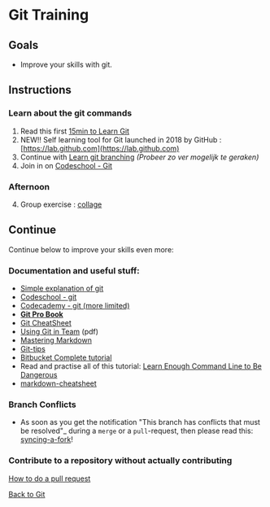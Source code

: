 # Git Training

## Goals

- Improve your skills with git.


## Instructions

### Learn about the git commands
1. Read this first [15min to Learn Git](https://guides.github.com/introduction/git-handbook/)
2. NEW!! Self learning tool for Git launched in 2018 by GitHub : [https://lab.github.com](https://lab.github.com)
2. Continue with [Learn git branching](http://learngitbranching.js.org) _(Probeer zo ver mogelijk te geraken)_
3. Join in on [Codeschool - Git ](https://www.codeschool.com/learn/git)

### Afternoon
4. Group exercise : [collage]()


## Continue
Continue below to improve your skills even more:

### Documentation and useful stuff:
* [Simple explanation of git](http://rogerdudler.github.io/git-guide/index.nl.html)
* [Codeschool - git ](https://www.codeschool.com/learn/git)
* [Codecademy - git (more limited)](https://www.codecademy.com/courses/learn-git/lessons/git-workflow/exercises/hello-git)
* **[Git Pro Book](http://git-scm.com/book/en/v2)**
* [Git CheatSheet](https://services.github.com/on-demand/downloads/github-git-cheat-sheet.pdf)
* [Using Git in Team](01-GIT/documentation/git_2.pdf) (pdf)
* [Mastering Markdown](https://guides.github.com/features/mastering-markdown/)
* [Git-tips](https://github.com/git-tips/tips)
* [Bitbucket Complete tutorial](https://www.atlassian.com/git/tutorials/learn-git-with-bitbucket-cloud)
* Read and practise all of this tutorial: [Learn Enough Command Line to Be Dangerous](http://www.learnenough.com/command-line/)
* [markdown-cheatsheet](https://guides.github.com/pdfs/markdown-cheatsheet-online.pdf)

### Branch Conflicts

* As soon as you get the notification "This branch has conflicts that must be resolved"_ during a `merge` or a `pull`-request, 
then please read this: [syncing-a-fork](https://help.github.com/articles/syncing-a-fork/)!

### Contribute to a repository without actually contributing

[How to do a pull request](https://services.github.com/on-demand/intro-to-github/create-pull-request)

[Back to Git](./)
